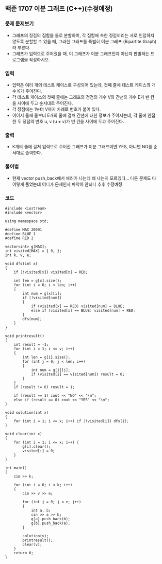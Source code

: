 ## 백준 1707 이분 그래프 (C++)(수정예정)

### 문제 [문제보기](https://www.acmicpc.net/problem/1707)
- 그래프의 정점의 집합을 둘로 분할하여, 각 집합에 속한 정점끼리는 서로 인접하지 않도록 분할할 수 있을 때, 그러한 그래프를 특별히 이분 그래프 (Bipartite Graph) 라 부른다.
- 그래프가 입력으로 주어졌을 때, 이 그래프가 이분 그래프인지 아닌지 판별하는 프로그램을 작성하시오.


### 입력
- 입력은 여러 개의 테스트 케이스로 구성되어 있는데, 첫째 줄에 테스트 케이스의 개수 K가 주어진다. 
- 각 테스트 케이스의 첫째 줄에는 그래프의 정점의 개수 V와 간선의 개수 E가 빈 칸을 사이에 두고 순서대로 주어진다. 
- 각 정점에는 1부터 V까지 차례로 번호가 붙어 있다. 
- 이어서 둘째 줄부터 E개의 줄에 걸쳐 간선에 대한 정보가 주어지는데, 각 줄에 인접한 두 정점의 번호 u, v (u ≠ v)가 빈 칸을 사이에 두고 주어진다. 

### 출력
 - K개의 줄에 걸쳐 입력으로 주어진 그래프가 이분 그래프이면 YES, 아니면 NO를 순서대로 출력한다.


### 풀이법
 - 현재 vector push_back에서 에러가 나는데 왜 나는지 모르겠다... 다른 문제도 다 이렇게 풀었는데 어디가 문제인지 파악이 안되니 추후 수정예정


### 코드
```
#include <iostream>
#include <vector>

using namespace std;

#define MAX 20001
#define BLUE 1
#define RED 2

vector<int> g[MAX];
int visited[MAX] = { 0, };
int k, v, e; 

void dfs(int x)
{
	if (!visited[x]) visited[x] = RED;

	int len = g[x].size();
	for (int i = 0; i < len; i++)
	{
		int num = g[x][i];
		if (!visited[num])
		{
			if (visited[x] == RED) visited[num] = BLUE;
			else if (visited[x] == BLUE) visited[num] = RED;
		}
		dfs(num);
	}
}

void printresult()
{
	int result = -1;
	for (int i = 1; i <= v; i++)
	{
		int len = g[i].size();
		for (int j = 0; j < len; i++)
		{
			int num = g[i][j];
			if (visited[i] == visited[num]) result = 0;
		}
	}
	if (result != 0) result = 1;

	if (result == 1) cout << "NO" << "\n";
	else if (result == 0) cout << "YES" << "\n";
}

void solution(int x)
{
	for (int i = 1; i <= x; i++) if (!visited[i]) dfs(i);
}

void clear(int x)
{
	for (int i = 1; i <= x; i++) {
		g[i].clear();
		visited[i] = 0;
	}
}

int main()
{
	cin >> k;

	for (int i = 0; i < k; i++)
	{
		cin >> v >> e;

		for (int j = 0; j < e; j++)
		{
			int a, b;
			cin >> a >> b;
			g[a].push_back(b);
			g[b].push_back(a);
		}

		solution(v);
		printresult();
		clear(v);
	}
	return 0;
}
```
